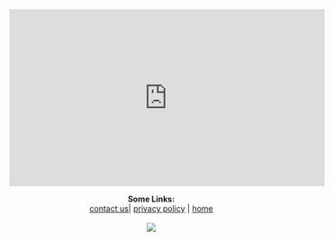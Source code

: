 

<iframe width="560" height="315" src="https://www.youtube.com/embed/dQw4w9WgXcQ" frameborder="0" allow="autoplay; encrypted-media" allowfullscreen></iframe>



<p align="center">
  <b>Some Links:</b><br>
  <a href="contactus.md">contact us</a>|
  <a href="privacypolicy.md">privacy policy</a> |
  <a href="index.md">home</a>
  <br><br>
  <img src="http://s.4cdn.org/image/title/105.gif">
</p>
